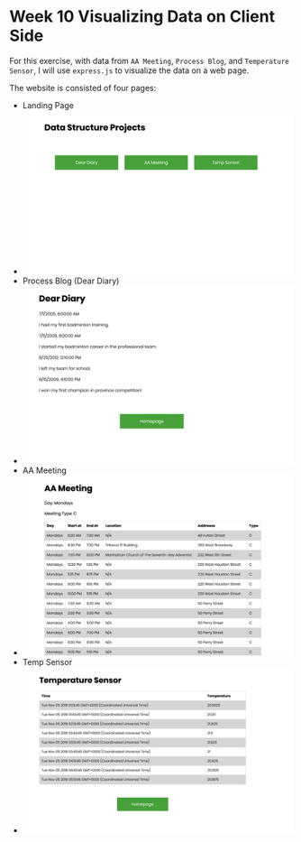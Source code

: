 # Week 10 Visualizing Data on Client Side
For this exercise, with data from `AA Meeting`, `Process Blog`, and `Temperature Sensor`, I will use `express.js` to visualize the data on a web page. </br>

The website is consisted of four pages:
- Landing Page
- ![landing page](https://github.com/yiranni/data-structures/blob/master/data-structures/week10/img/landingpage.png)
- Process Blog (Dear Diary)
- ![process blog](https://github.com/yiranni/data-structures/blob/master/data-structures/week10/img/processblog.png)
- AA Meeting
- ![aa meeting](https://github.com/yiranni/data-structures/blob/master/data-structures/week10/img/aameeting.png)
- Temp Sensor
- ![temp sensor](https://github.com/yiranni/data-structures/blob/master/data-structures/week10/img/tempsensor.png)








